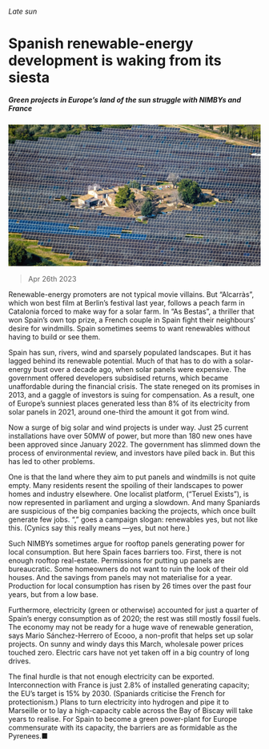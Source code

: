 ###### Late sun

# Spanish renewable-energy development is waking from its siesta 

##### Green projects in Europe’s land of the sun struggle with NIMBYs and France 

![image](images/20230429_EUP005.jpg) 

> Apr 26th 2023 

Renewable-energy promoters are not typical movie villains. But “Alcarràs”, which won best film at Berlin’s festival last year, follows a peach farm in Catalonia forced to make way for a solar farm. In “As Bestas”, a thriller that won Spain’s own top prize, a French couple in Spain fight their neighbours’ desire for windmills. Spain sometimes seems to want renewables without having to build or see them.

Spain has sun, rivers, wind and sparsely populated landscapes. But it has lagged behind its renewable potential. Much of that has to do with a solar-energy bust over a decade ago, when solar panels were expensive. The government offered developers subsidised returns, which became unaffordable during the financial crisis. The state reneged on its promises in 2013, and a gaggle of investors is suing for compensation. As a result, one of Europe’s sunniest places generated less than 8% of its electricity from solar panels in 2021, around one-third the amount it got from wind. 

Now a surge of big solar and wind projects is under way. Just 25 current installations have over 50MW of power, but more than 180 new ones have been approved since January 2022. The government has slimmed down the process of environmental review, and investors have piled back in. But this has led to other problems. 

One is that the land where they aim to put panels and windmills is not quite empty. Many residents resent the spoiling of their landscapes to power homes and industry elsewhere. One localist platform,  (“Teruel Exists”), is now represented in parliament and urging a slowdown. And many Spaniards are suspicious of the big companies backing the projects, which once built generate few jobs. “,” goes a campaign slogan: renewables yes, but not like this. (Cynics say this really means —yes, but not here.) 

Such NIMBYs sometimes argue for rooftop panels generating power for local consumption. But here Spain faces barriers too. First, there is not enough rooftop real-estate. Permissions for putting up panels are bureaucratic. Some homeowners do not want to ruin the look of their old houses. And the savings from panels may not materialise for a year. Production for local consumption has risen by 26 times over the past four years, but from a low base.

Furthermore, electricity (green or otherwise) accounted for just a quarter of Spain’s energy consumption as of 2020; the rest was still mostly fossil fuels. The economy may not be ready for a huge wave of renewable generation, says Mario Sánchez-Herrero of Ecooo, a non-profit that helps set up solar projects. On sunny and windy days this March, wholesale power prices touched zero. Electric cars have not yet taken off in a big country of long drives.

The final hurdle is that not enough electricity can be exported. Interconnection with France is just 2.8% of installed generating capacity; the EU’s target is 15% by 2030. (Spaniards criticise the French for protectionism.) Plans to turn electricity into hydrogen and pipe it to Marseille or to lay a high-capacity cable across the Bay of Biscay will take years to realise. For Spain to become a green power-plant for Europe commensurate with its capacity, the barriers are as formidable as the Pyrenees.■


